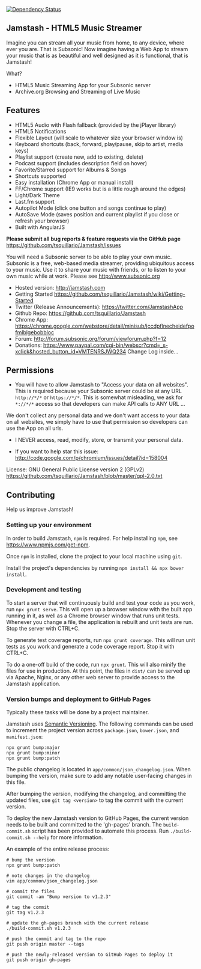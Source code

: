 [![Dependency Status](https://www.versioneye.com/user/projects/55545c4c774ff250e20000ba/badge.svg?style=flat)](https://www.versioneye.com/user/projects/55545c4c774ff250e20000ba)

Jamstash - HTML5 Music Streamer
-------------------------------

Imagine you can stream all your music from home, to any device, where ever you are. That is
Subsonic! Now imagine having a Web App to stream your music that is as beautiful and well designed
as it is functional, that is Jamstash!

What?

* HTML5 Music Streaming App for your Subsonic server
* Archive.org Browsing and Streaming of Live Music

## Features

* HTML5 Audio with Flash fallback (provided by the jPlayer library)
* HTML5 Notifications
* Flexible Layout (will scale to whatever size your browser window is)
* Keyboard shortcuts (back, forward, play/pause, skip to artist, media keys)
* Playlist support (create new, add to existing, delete)
* Podcast support (includes description field on hover)
* Favorite/Starred support for Albums & Songs
* Shortcuts supported
* Easy installation (Chrome App or manual install)
* FF/Chrome support (IE9 works but is a little rough around the edges)
* Light/Dark Theme
* Last.fm support
* Autopilot Mode (click one button and songs continue to play)
* AutoSave Mode (saves position and current playlist if you close or refresh your browser)
* Built with AngularJS

**Please submit all bug reports & feature requests via the GitHub page**
https://github.com/tsquillario/Jamstash/issues

You will need a Subsonic server to be able to play your own music. Subsonic is a free, web-based
media streamer, providing ubiquitous access to your music. Use it to share your music with friends,
or to listen to your own music while at work. Please see http://www.subsonic.org

* Hosted version: http://jamstash.com
* Getting Started https://github.com/tsquillario/Jamstash/wiki/Getting-Started
* Twitter (Release Announcements): https://twitter.com/JamstashApp
* Github Repo: https://github.com/tsquillario/Jamstash
* Chrome App: https://chrome.google.com/webstore/detail/minisub/jccdpflnecheidefpofmlblgebobbloc
* Forum: http://forum.subsonic.org/forum/viewforum.php?f=12
* Donations: https://www.paypal.com/cgi-bin/webscr?cmd=_s-xclick&hosted_button_id=VMTENRSJWQ234
Change Log inside...

## Permissions

* You will have to allow Jamstash to "Access your data on all websites". This is required because
  your Subsonic server could be at any URL `http://*/*` or `https://*/*`. This is somewhat
  misleading, we ask for `*://*/*` access so that developers can make API calls to ANY URL ...

We don't collect any personal data and we don't want access to your data on all websites, we simply
have to use that permission so developers can use the App on all urls.

* I NEVER access, read, modify, store, or transmit your personal data.

* If you want to help star this issue: http://code.google.com/p/chromium/issues/detail?id=158004

License: GNU General Public License version 2 (GPLv2)
https://github.com/tsquillario/Jamstash/blob/master/gpl-2.0.txt

## Contributing

Help us improve Jamstash!

### Setting up your environment
In order to build Jamstash, `npm` is  required. For help installing `npm`, see
<https://www.npmjs.com/get-npm>.

Once `npm` is installed, clone the project to your local machine using `git`.

Install the project's dependencies by running `npm install && npx bower install`.

### Development and testing
To start a server that will continuously build and test your code as you work, run `npx grunt
serve`. This will open up a browser window with the built app running in it, as well as a Chrome
browser window that runs unit tests. Whenever you change a file, the application is rebuilt and unit
tests are run. Stop the server with CTRL+C.

To generate test coverage reports, run `npx grunt coverage`. This will run unit tests as you work
and generate a code coverage report. Stop it with CTRL+C.

To do a one-off build of the code, run `npx grunt`. This will also minify the files for use in
production. At this point, the files in `dist/` can be served up via Apache, Nginx, or any other web
server to provide access to the Jamstash application.

### Version bumps and deployment to GitHub Pages
Typically these tasks will be done by a project maintainer.

Jamstash uses [Semantic Versioning](http://semver.org/). The following commands can be used to
increment the project version across `package.json`, `bower.json`, and `manifest.json`:
```
npx grunt bump:major
npx grunt bump:minor
npx grunt bump:patch
```

The public changelog is located in `app/common/json_changelog.json`. When bumping the version, make
sure to add any notable user-facing changes in this file.

After bumping the version, modifying the changelog, and committing the updated files, use `git tag
<version>` to tag the commit with the current version.

To deploy the new Jamstash version to GitHub Pages, the current version needs to be built and
committed to the 'gh-pages' branch. The `build-commit.sh` script has been provided to automate this
process. Run `./build-commit.sh --help` for more information.

An example of the entire release process:
```
# bump the version
npx grunt bump:patch

# note changes in the changelog
vim app/common/json_changelog.json

# commit the files
git commit -am "Bump version to v1.2.3"

# tag the commit
git tag v1.2.3

# update the gh-pages branch with the current release
./build-commit.sh v1.2.3

# push the commit and tag to the repo
git push origin master --tags

# push the newly-released version to GitHub Pages to deploy it
git push origin gh-pages
```

